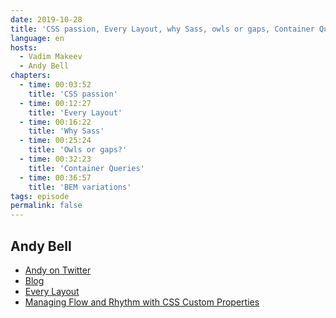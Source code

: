 ```yaml
---
date: 2019-10-28
title: 'CSS passion, Every Layout, why Sass, owls or gaps, Container Queries, BEM'
language: en
hosts:
  - Vadim Makeev
  - Andy Bell
chapters:
  - time: 00:03:52
    title: 'CSS passion'
  - time: 00:12:27
    title: 'Every Layout'
  - time: 00:16:22
    title: 'Why Sass'
  - time: 00:25:24
    title: 'Owls or gaps?'
  - time: 00:32:23
    title: 'Container Queries'
  - time: 00:36:57
    title: 'BEM variations'
tags: episode
permalink: false
---
```


## Andy Bell

- [Andy on Twitter](https://twitter.com/hankchizljaw)
- [Blog](https://hankchizljaw.com/)
- [Every Layout](https://every-layout.dev/)
- [Managing Flow and Rhythm with CSS Custom Properties](https://24ways.org/2018/managing-flow-and-rhythm-with-css-custom-properties/)
